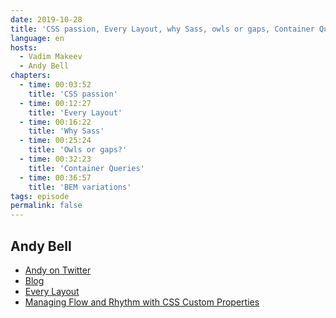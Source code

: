 ```yaml
---
date: 2019-10-28
title: 'CSS passion, Every Layout, why Sass, owls or gaps, Container Queries, BEM'
language: en
hosts:
  - Vadim Makeev
  - Andy Bell
chapters:
  - time: 00:03:52
    title: 'CSS passion'
  - time: 00:12:27
    title: 'Every Layout'
  - time: 00:16:22
    title: 'Why Sass'
  - time: 00:25:24
    title: 'Owls or gaps?'
  - time: 00:32:23
    title: 'Container Queries'
  - time: 00:36:57
    title: 'BEM variations'
tags: episode
permalink: false
---
```


## Andy Bell

- [Andy on Twitter](https://twitter.com/hankchizljaw)
- [Blog](https://hankchizljaw.com/)
- [Every Layout](https://every-layout.dev/)
- [Managing Flow and Rhythm with CSS Custom Properties](https://24ways.org/2018/managing-flow-and-rhythm-with-css-custom-properties/)
